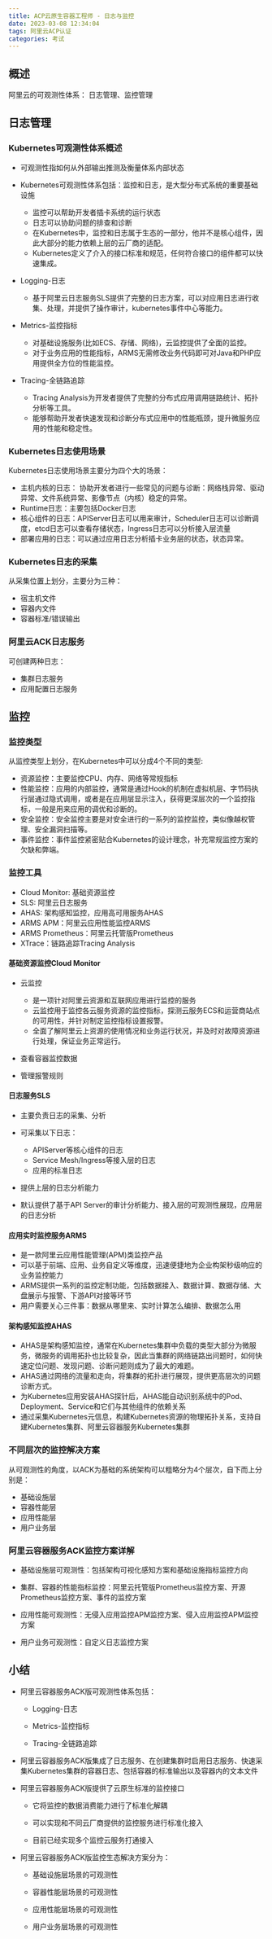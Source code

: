 ```yaml
---
title: ACP云原生容器工程师 - 日志与监控
date: 2023-03-08 12:34:04
tags: 阿里云ACP认证
categories: 考试
---
```


## 概述

阿里云的可观测性体系： 日志管理、监控管理

## 日志管理

### Kubernetes可观测性体系概述

- 可观测性指如何从外部输出推测及衡量体系内部状态

- Kubernetes可观测性体系包括：监控和日志，是大型分布式系统的重要基础设施
  
  - 监控可以帮助开发者插卡系统的运行状态
  - 日志可以协助问题的排查和诊断
  - 在Kubernetes中，监控和日志属于生态的一部分，他并不是核心组件，因此大部分的能力依赖上层的云厂商的适配。
  - Kubernetes定义了介入的接口标准和规范，任何符合接口的组件都可以快速集成。

- Logging-日志
  
  - 基于阿里云日志服务SLS提供了完整的日志方案，可以对应用日志进行收集、处理，并提供了操作审计，kubernetes事件中心等能力。

- Metrics-监控指标
  
  - 对基础设施服务(比如ECS、存储、网络)，云监控提供了全面的监控。
  - 对于业务应用的性能指标，ARMS无需修改业务代码即可对Java和PHP应用提供全方位的性能监控。

- Tracing-全链路追踪
  
  - Tracing Analysis为开发者提供了完整的分布式应用调用链路统计、拓扑分析等工具。
  - 能够帮助开发者快速发现和诊断分布式应用中的性能瓶颈，提升微服务应用的性能和稳定性。

### Kubernetes日志使用场景

Kubernetes日志使用场景主要分为四个大的场景：

- 主机内核的日志： 协助开发者进行一些常见的问题与诊断：网络栈异常、驱动异常、文件系统异常、影像节点（内核）稳定的异常。
- Runtime日志：主要包括Docker日志
- 核心组件的日志：APIServer日志可以用来审计，Scheduler日志可以诊断调度，etcd日志可以查看存储状态，Ingress日志可以分析接入层流量
- 部署应用的日志：可以通过应用日志分析插卡业务层的状态，状态异常。

### Kubernetes日志的采集

从采集位置上划分，主要分为三种：

- 宿主机文件
- 容器内文件
- 容器标准/错误输出

### 阿里云ACK日志服务

可创建两种日志：

- 集群日志服务
- 应用配置日志服务

## 监控

### 监控类型

从监控类型上划分，在Kubernetes中可以分成4个不同的类型:

- 资源监控：主要监控CPU、内存、网络等常规指标
- 性能监控：应用的内部监控，通常是通过Hook的机制在虚拟机层、字节码执行层通过隐式调用，或者是在应用层显示注入，获得更深层次的一个监控指标，一般是用来应用的调优和诊断的。
- 安全监控：安全监控主要是对安全进行的一系列的监控监控，类似像越权管理、安全漏洞扫描等。
- 事件监控：事件监控紧密贴合Kubernetes的设计理念，补充常规监控方案的欠缺和弊端。

### 监控工具

- Cloud Monitor: 基础资源监控
- SLS: 阿里云日志服务
- AHAS: 架构感知监控，应用高可用服务AHAS
- ARMS APM：阿里云应用性能监控ARMS
- ARMS Prometheus：阿里云托管版Prometheus
- XTrace：链路追踪Tracing Analysis

#### 基础资源监控Cloud Monitor

- 云监控
  
  - 是一项针对阿里云资源和互联网应用进行监控的服务
  - 云监控用于监控各云服务资源的监控指标，探测云服务ECS和运营商站点的可用性，并针对制定监控指标设置报警。
  - 全面了解阿里云上资源的使用情况和业务运行状况，并及时对故障资源进行处理，保证业务正常运行。

- 查看容器监控数据

- 管理报警规则

#### 日志服务SLS

- 主要负责日志的采集、分析

- 可采集以下日志：
  
  - APIServer等核心组件的日志
  - Service Mesh/Ingress等接入层的日志
  - 应用的标准日志

- 提供上层的日志分析能力

- 默认提供了基于API Server的审计分析能力、接入层的可观测性展现，应用层的日志分析

#### 应用实时监控服务ARMS

- 是一款阿里云应用性能管理(APM)类监控产品
- 可以基于前端、应用、业务自定义等维度，迅速便捷地为企业构架秒级响应的业务监控能力
- ARMS提供一系列的监控定制功能，包括数据接入、数据计算、数据存储、大盘展示与报警、下游API对接等环节
- 用户需要关心三件事：数据从哪里来、实时计算怎么编排、数据怎么用

#### 架构感知监控AHAS

- AHAS是架构感知监控，通常在Kubernetes集群中负载的类型大部分为微服务，微服务的调用拓扑也比较复杂，因此当集群的网络链路出问题时，如何快速定位问题、发现问题、诊断问题则成为了最大的难题。
- AHAS通过网络的流量和走向，将集群的拓扑进行展现，提供更高层次的问题诊断方式。
- 为Kubernetes应用安装AHAS探针后，AHAS能自动识别系统中的Pod、Deployment、Service和它们与其他组件的依赖关系
- 通过采集Kubernetes元信息，构建Kubernetes资源的物理拓扑关系，支持自建Kubernetes集群、阿里云容器服务Kubernetes集群

### 不同层次的监控解决方案

从可观测性的角度，以ACK为基础的系统架构可以粗略分为4个层次，自下而上分别是：

- 基础设施层
- 容器性能层
- 应用性能层
- 用户业务层

### 阿里云容器服务ACK监控方案详解

- 基础设施层可观测性：包括架构可视化感知方案和基础设施指标监控方向

- 集群、容器的性能指标监控：阿里云托管版Prometheus监控方案、开源Prometheus监控方案、事件的监控方案

- 应用性能可观测性：无侵入应用监控APM监控方案、侵入应用监控APM监控方案

- 用户业务可观测性：自定义日志监控方案

## 小结

- 阿里云容器服务ACK版可观测性体系包括：
  
  - Logging-日志
  
  - Metrics-监控指标
  
  - Tracing-全链路追踪

- 阿里云容器服务ACK版集成了日志服务、在创建集群时启用日志服务、快速采集Kubernetes集群的容器日志、包括容器的标准输出以及容器内的文本文件

- 阿里云容器服务ACK版提供了云原生标准的监控接口
  
  - 它将监控的数据消费能力进行了标准化解耦
  
  - 可以实现和不同云厂商提供的监控服务进行标准化接入
  
  - 目前已经实现多个监控云服务打通接入

- 阿里云容器服务ACK版监控生态解决方案分为：
  
  - 基础设施层场景的可观测性
  
  - 容器性能层场景的可观测性
  
  - 应用性能层场景的可观测性
  
  - 用户业务层场景的可观测性
